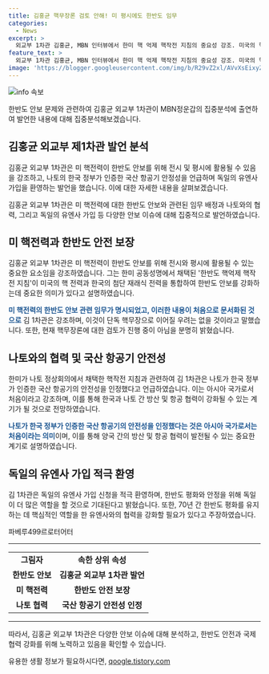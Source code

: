 ```yaml
---
title: 김홍균 핵무장론 검토 안해! 미 평시에도 한반도 임무
categories:
  - News
excerpt: >
  외교부 1차관 김홍균, MBN 인터뷰에서 한미 핵 억제 핵작전 지침의 중요성 강조. 미국의 핵 전력이 한반도 임무에 상시 배정된 것은 처음으로, 이는 한미 합동 논의의 결과. 현 시점에서 핵무장론을 검토중이 아니라고 명확히 밝혀. 나토와의 협력 강조하며, 트럼프 총격 사건이 미 대선에 미치는 영향은 시기상조라고 언급.
feature_text: >
  외교부 1차관 김홍균, MBN 인터뷰에서 한미 핵 억제 핵작전 지침의 중요성 강조. 미국의 핵 전력이 한반도 임무에 상시 배정된 것은 처음으로, 이는 한미 합동 논의의 결과. 현 시점에서 핵무장론을 검토중이 아니라고 명확히 밝혀. 나토와의 협력 강조하며, 트럼프 총격 사건이 미 대선에 미치는 영향은 시기상조라고 언급.
image: 'https://blogger.googleusercontent.com/img/b/R29vZ2xl/AVvXsEixyZcFfHzMRdzZMjFBmAUKJYCLCGyLL1o632UiGVXcaFdKo_bkvkuCioo0uUKlGfBVcT3P84aROyZIXSBEx3Aw5nCQ3pTgDom1WDC4m8eifvWiAmWEEVb4x6G_l8C0QH225ldMjyaFvpxGEBGNO37VmDTDMHGhJPq73UglMfDca1-0aw/s1600/blogspot.png'
---
```


<p><img src="https://blogger.googleusercontent.com/img/b/R29vZ2xl/AVvXsEixyZcFfHzMRdzZMjFBmAUKJYCLCGyLL1o632UiGVXcaFdKo_bkvkuCioo0uUKlGfBVcT3P84aROyZIXSBEx3Aw5nCQ3pTgDom1WDC4m8eifvWiAmWEEVb4x6G_l8C0QH225ldMjyaFvpxGEBGNO37VmDTDMHGhJPq73UglMfDca1-0aw/s1600/blogspot.png" alt="info 속보" /></p>

<p>한반도 안보 문제와 관련하여 김홍균 외교부 1차관이 MBN정운갑의 집중분석에 출연하여 발언한 내용에 대해 집중분석해보겠습니다.</p>

<h2 data-ke-size="size26">김홍균 외교부 제1차관 발언 분석</h2>

<p>김홍균 외교부 1차관은 미 핵전력이 한반도 안보를 위해 전시 및 평시에 활용될 수 있음을 강조하고, 나토의 한국 정부가 인증한 국산 항공기 안정성을 언급하며 독일의 유엔사 가입을 환영하는 발언을 했습니다. 이에 대한 자세한 내용을 살펴보겠습니다.</p>

<p data-ke-size="size16">김홍균 외교부 1차관은 미 핵전력에 대한 한반도 안보와 관련된 임무 배정과 나토와의 협력, 그리고 독일의 유엔사 가입 등 다양한 안보 이슈에 대해 집중적으로 발언하였습니다.</p>

<h2 data-ke-size="size26">미 핵전력과 한반도 안전 보장</h2>

<p>김홍균 외교부 1차관은 미 핵전력이 한반도 안보를 위해 전시와 평시에 활용될 수 있는 중요한 요소임을 강조하였습니다. 그는 한미 공동성명에서 채택된 '한반도 핵억제 핵작전 지침'이 미국의 핵 전력과 한국의 첨단 재래식 전력을 통합하여 한반도 안보를 강화하는데 중요한 의미가 있다고 설명하였습니다.</p>

<p><b><span style="color: #1a5490;">미 핵전력의 한반도 안보 관련 임무가 명시되었고, 이러한 내용이 처음으로 문서화된 것으로</span></b> 김 1차관은 강조하며, 이것이 단독 핵무장으로 이어질 우려는 없을 것이라고 말했습니다. 또한, 현재 핵무장론에 대한 검토가 진행 중이 아님을 분명히 밝혔습니다.</p>

<h2 data-ke-size="size26">나토와의 협력 및 국산 항공기 안전성</h2>

<p>한미가 나토 정상회의에서 채택한 핵작전 지침과 관련하여 김 1차관은 나토가 한국 정부가 인증한 국산 항공기의 안전성을 인정했다고 언급하였습니다. 이는 아시아 국가로서 처음이라고 강조하며, 이를 통해 한국과 나토 간 방산 및 항공 협력이 강화될 수 있는 계기가 될 것으로 전망하였습니다.</p>

<p><b><span style="color: #1a5490;">나토가 한국 정부가 인증한 국산 항공기의 안전성을 인정했다는 것은 아시아 국가로서는 처음이라는 의미</span></b>이며, 이를 통해 양국 간의 방산 및 항공 협력이 발전될 수 있는 중요한 계기로 설명하였습니다.</p>

<h2 data-ke-size="size26">독일의 유엔사 가입 적극 환영</h2>

<p>김 1차관은 독일의 유엔사 가입 신청을 적극 환영하며, 한반도 평화와 안정을 위해 독일이 더 많은 역할을 할 것으로 기대된다고 밝혔습니다. 또한, 70년 간 한반도 평화를 유지하는 데 핵심적인 역할을 한 유엔사와의 협력을 강화할 필요가 있다고 주장하였습니다.</p>

<p>파베루499르로터어터</p>

<hr>

<table>
  <tr>
    <td style="text-align: center; height: 17px;"><b>그림자</b></td>
        <td style="text-align: center; height: 17px;"><b>속한 상위 속성</b></td>
  </tr>
  <tr>
    <td style="text-align: center; height: 17px;"><b>한반도 안보</b></td>
        <td style="text-align: center; height: 17px;"><b>김홍균 외교부 1차관 발언</b></td>
  </tr>
  <tr>
    <td style="text-align: center; height: 17px;"><b>미 핵전력</b></td>
        <td style="text-align: center; height: 17px;"><b>한반도 안전 보장</b></td>
  </tr>
  <tr>
    <td style="text-align: center; height: 17px;"><b>나토 협력</b></td>
        <td style="text-align: center; height: 17px;"><b>국산 항공기 안전성 인정</b></td>
  </tr>
</table>

<hr>

<p>따라서, 김홍균 외교부 1차관은 다양한 안보 이슈에 대해 분석하고, 한반도 안전과 국제 협력 강화를 위해 노력하고 있음을 확인할 수 있습니다.</p>
유용한 생활 정보가 필요하시다면, <a href="https://qoogle.tistory.com" rel="dofollow">qoogle.tistory.com</a>


